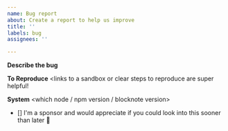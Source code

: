 ```yaml
---
name: Bug report
about: Create a report to help us improve
title: ''
labels: bug
assignees: ''

---
```


**Describe the bug**

**To Reproduce**
<links to a sandbox or clear steps to reproduce are super helpful!

**System**
<which node / npm version / blocknote version>

- [] I'm a sponsor and would appreciate if you could look into this sooner than later 💖
